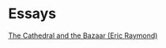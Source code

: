 # Essays

[The Cathedral and the Bazaar (Eric Raymond)](<Essays%20528b77b42bdb4e8ea00c6ae988d66ae7/The%20Cathedral%20and%20the%20Bazaar%20(Eric%20Raymond)%207ea2ebb70df64ff89bbbf34ea512188d.md>)
